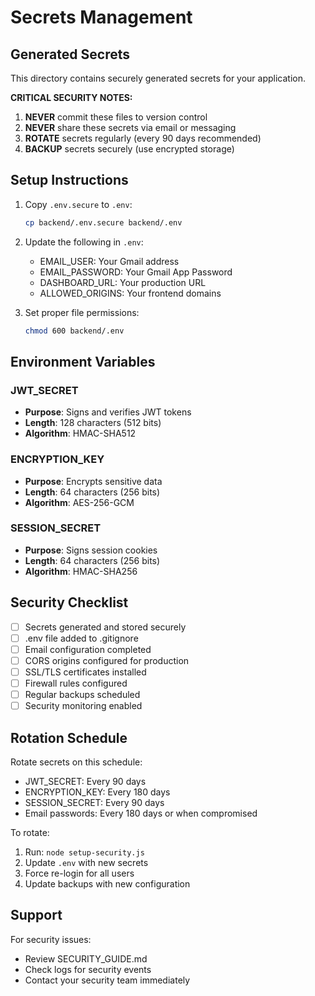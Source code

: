 # Secrets Management

## Generated Secrets

This directory contains securely generated secrets for your application.

**CRITICAL SECURITY NOTES:**

1. **NEVER** commit these files to version control
2. **NEVER** share these secrets via email or messaging
3. **ROTATE** secrets regularly (every 90 days recommended)
4. **BACKUP** secrets securely (use encrypted storage)

## Setup Instructions

1. Copy `.env.secure` to `.env`:
   ```bash
   cp backend/.env.secure backend/.env
   ```

2. Update the following in `.env`:
   - EMAIL_USER: Your Gmail address
   - EMAIL_PASSWORD: Your Gmail App Password
   - DASHBOARD_URL: Your production URL
   - ALLOWED_ORIGINS: Your frontend domains

3. Set proper file permissions:
   ```bash
   chmod 600 backend/.env
   ```

## Environment Variables

### JWT_SECRET
- **Purpose**: Signs and verifies JWT tokens
- **Length**: 128 characters (512 bits)
- **Algorithm**: HMAC-SHA512

### ENCRYPTION_KEY
- **Purpose**: Encrypts sensitive data
- **Length**: 64 characters (256 bits)
- **Algorithm**: AES-256-GCM

### SESSION_SECRET
- **Purpose**: Signs session cookies
- **Length**: 64 characters (256 bits)
- **Algorithm**: HMAC-SHA256

## Security Checklist

- [ ] Secrets generated and stored securely
- [ ] .env file added to .gitignore
- [ ] Email configuration completed
- [ ] CORS origins configured for production
- [ ] SSL/TLS certificates installed
- [ ] Firewall rules configured
- [ ] Regular backups scheduled
- [ ] Security monitoring enabled

## Rotation Schedule

Rotate secrets on this schedule:
- JWT_SECRET: Every 90 days
- ENCRYPTION_KEY: Every 180 days
- SESSION_SECRET: Every 90 days
- Email passwords: Every 180 days or when compromised

To rotate:
1. Run: `node setup-security.js`
2. Update `.env` with new secrets
3. Force re-login for all users
4. Update backups with new configuration

## Support

For security issues:
- Review SECURITY_GUIDE.md
- Check logs for security events
- Contact your security team immediately

